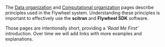 The [Data organization](Data-organization) and [Computational organization](Computational-organization) pages describe principles used in the Flywheel system.  Understanding these principles is important to effectively use the **scitran** and **Flywheel SDK** software. 

Those pages are intentionally short, providing a _'Read Me First'_ introduction. Over time we will add links with more examples and explanations.  
